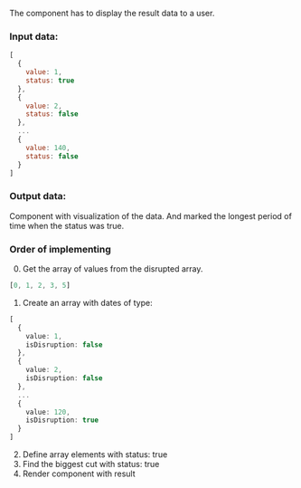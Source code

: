 The component has to display the result data to a user.
 
### Input data:
```js
[
  {
    value: 1,
    status: true
  },
  {
    value: 2,
    status: false
  },
  ... 
  {
    value: 140,
    status: false
  }
]

```
### Output data:
Component with visualization of the data.
And marked the longest period of time when the status was true.

### Order of implementing
0. Get the array of values from the disrupted array.
```js
[0, 1, 2, 3, 5] 
```
1. Create an array with dates of type:
```ts
[
  {
    value: 1,
    isDisruption: false
  },
  {
    value: 2,
    isDisruption: false
  },
  ... 
  {
    value: 120,
    isDisruption: true
  }
]
```
2. Define array elements with status: true
3. Find the biggest cut with status: true
4. Render component with result
